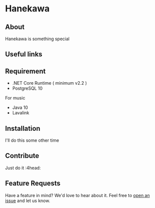 # Hanekawa

## About
Hanekawa is something special

## Useful links


## Requirement
- .NET Core Runtime ( minimum v2.2 ) 
- PostgreSQL 10

For music
- Java 10
- Lavalink

## Installation
I'll do this some other time

## Contribute
Just do it :4head:

## Feature Requests
Have a feature in mind? We'd love to hear about it. Feel free to [open an issue](https://github.com/sphexator/Hanekawa/issues/new) and let us know.
